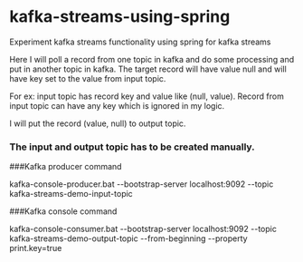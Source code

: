 # kafka-streams-using-spring
Experiment kafka streams functionality using spring for kafka streams

Here I will poll a record from one topic in kafka and do some processing
and put in another topic in kafka. The target record will have value
null and will have key set to the value from input topic.

For ex: input topic has record key and value like (null, value). Record
from input topic can have any key which is ignored in my logic.

I will put the record (value, null) to output topic.

### The input and output topic has to be created manually.

###Kafka producer command

kafka-console-producer.bat --bootstrap-server localhost:9092 --topic kafka-streams-demo-input-topic

###Kafka console command

kafka-console-consumer.bat --bootstrap-server localhost:9092 --topic kafka-streams-demo-output-topic --from-beginning --property print.key=true
